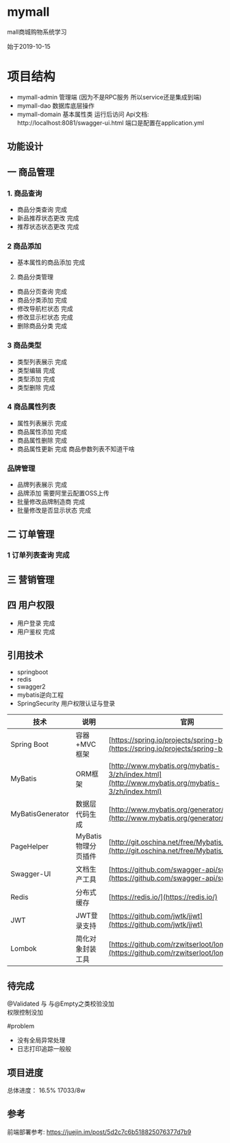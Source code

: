 # mymall
mall商城购物系统学习

始于2019-10-15

# 项目结构

- mymall-admin 管理端  (因为不是RPC服务 所以service还是集成到端)
- mymall-dao 数据库底层操作
- mymall-domain 基本属性类
运行后访问
Api文档:  http://localhost:8081/swagger-ui.html
端口是配置在application.yml
## 功能设计

## 一 商品管理

### 1. 商品查询
-  商品分类查询  完成
-  新品推荐状态更改 完成
-  推荐状态状态更改 完成
### 2 商品添加
-  基本属性的商品添加 完成

           
2. 商品分类管理
 -  商品分页查询 完成
 -  商品分类添加 完成
 -  修改导航栏状态 完成
 -  修改显示栏状态 完成
 -  删除商品分类 完成
 
### 3 商品类型
-  类型列表展示 完成
-  类型编辑 完成
-  类型添加 完成
-  类型删除 完成

### 4 商品属性列表

-  属性列表展示 完成
-  商品属性添加 完成
-  商品属性删除 完成
-  商品属性更新 完成
商品参数列表不知道干啥

### 品牌管理
- 品牌列表展示 完成
- 品牌添加  需要阿里云配置OSS上传
- 批量修改品牌制造商 完成
- 批量修改是否显示状态 完成
    
## 二  订单管理
### 1 订单列表查询 完成



## 三 营销管理


## 四 用户权限
-  用户登录 完成
-  用户鉴权 完成


##  引用技术
- springboot
- redis
- swagger2
- mybatis逆向工程
- SpringSecurity 用户权限认证与登录

技术 | 说明 | 官网
----|----|----
Spring Boot | 容器+MVC框架 | [https://spring.io/projects/spring-boot](https://spring.io/projects/spring-boot)
MyBatis | ORM框架  | [http://www.mybatis.org/mybatis-3/zh/index.html](http://www.mybatis.org/mybatis-3/zh/index.html)
MyBatisGenerator | 数据层代码生成 | [http://www.mybatis.org/generator/index.html](http://www.mybatis.org/generator/index.html)
PageHelper | MyBatis物理分页插件 | [http://git.oschina.net/free/Mybatis_PageHelper](http://git.oschina.net/free/Mybatis_PageHelper)
Swagger-UI | 文档生产工具 | [https://github.com/swagger-api/swagger-ui](https://github.com/swagger-api/swagger-ui)
Redis | 分布式缓存 | [https://redis.io/](https://redis.io/)
JWT | JWT登录支持 | [https://github.com/jwtk/jjwt](https://github.com/jwtk/jjwt)
Lombok | 简化对象封装工具 | [https://github.com/rzwitserloot/lombok](https://github.com/rzwitserloot/lombok)
## 待完成
@Validated 与 与@Empty之类校验没加    
权限控制没加

#problem
- 没有全局异常处理
- 日志打印追踪一般般

## 项目进度 

总体进度： 16.5%   17033/8w


## 参考
前端部署参考:
https://juejin.im/post/5d2c7c6b518825076377d7b9
